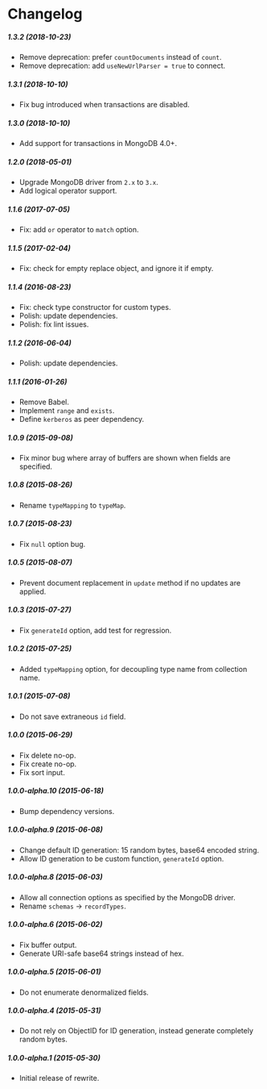 # Changelog


##### 1.3.2 (2018-10-23)
- Remove deprecation: prefer `countDocuments` instead of `count`.
- Remove deprecation: add `useNewUrlParser = true` to connect.


##### 1.3.1 (2018-10-10)
- Fix bug introduced when transactions are disabled.


##### 1.3.0 (2018-10-10)
- Add support for transactions in MongoDB 4.0+.


##### 1.2.0 (2018-05-01)
- Upgrade MongoDB driver from `2.x` to `3.x`.
- Add logical operator support.


##### 1.1.6 (2017-07-05)
- Fix: add `or` operator to `match` option.


##### 1.1.5 (2017-02-04)
- Fix: check for empty replace object, and ignore it if empty.


##### 1.1.4 (2016-08-23)
- Fix: check type constructor for custom types.
- Polish: update dependencies.
- Polish: fix lint issues.


##### 1.1.2 (2016-06-04)
- Polish: update dependencies.


##### 1.1.1 (2016-01-26)
- Remove Babel.
- Implement `range` and `exists`.
- Define `kerberos` as peer dependency.


##### 1.0.9 (2015-09-08)
- Fix minor bug where array of buffers are shown when fields are specified.


##### 1.0.8 (2015-08-26)
- Rename `typeMapping` to `typeMap`.


##### 1.0.7 (2015-08-23)
- Fix `null` option bug.


##### 1.0.5 (2015-08-07)
- Prevent document replacement in `update` method if no updates are applied.


##### 1.0.3 (2015-07-27)
- Fix `generateId` option, add test for regression.


##### 1.0.2 (2015-07-25)
- Added `typeMapping` option, for decoupling type name from collection name.


##### 1.0.1 (2015-07-08)
- Do not save extraneous `id` field.


##### 1.0.0 (2015-06-29)
- Fix delete no-op.
- Fix create no-op.
- Fix sort input.


##### 1.0.0-alpha.10 (2015-06-18)
- Bump dependency versions.


##### 1.0.0-alpha.9 (2015-06-08)
- Change default ID generation: 15 random bytes, base64 encoded string.
- Allow ID generation to be custom function, `generateId` option.


##### 1.0.0-alpha.8 (2015-06-03)
- Allow all connection options as specified by the MongoDB driver.
- Rename `schemas` -> `recordTypes`.


##### 1.0.0-alpha.6 (2015-06-02)
- Fix buffer output.
- Generate URI-safe base64 strings instead of hex.


##### 1.0.0-alpha.5 (2015-06-01)
- Do not enumerate denormalized fields.


##### 1.0.0-alpha.4 (2015-05-31)
- Do not rely on ObjectID for ID generation, instead generate completely random bytes.


##### 1.0.0-alpha.1 (2015-05-30)
- Initial release of rewrite.
